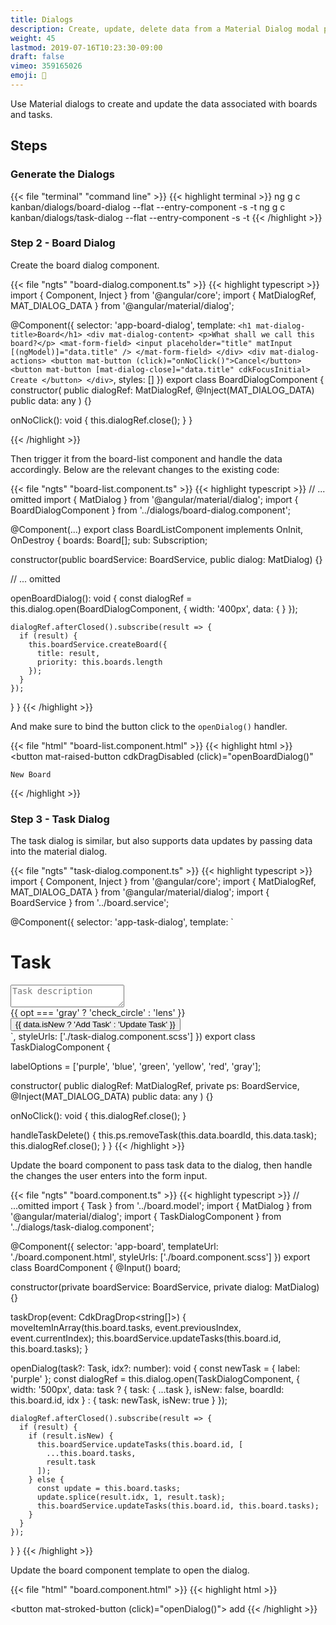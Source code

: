 ```yaml
---
title: Dialogs
description: Create, update, delete data from a Material Dialog modal popup
weight: 45
lastmod: 2019-07-16T10:23:30-09:00
draft: false
vimeo: 359165026
emoji: 🍱
---
```


Use Material dialogs to create and update the data associated with boards and tasks. 

## Steps 

### Generate the Dialogs

{{< file "terminal" "command line" >}}
{{< highlight terminal >}}
ng g c kanban/dialogs/board-dialog --flat --entry-component -s -t
ng g c kanban/dialogs/task-dialog --flat --entry-component -s -t
{{< /highlight >}}

### Step 2 - Board Dialog

Create the board dialog component.

{{< file "ngts" "board-dialog.component.ts" >}}
{{< highlight typescript >}}
import { Component, Inject } from '@angular/core';
import { MatDialogRef, MAT_DIALOG_DATA } from '@angular/material/dialog';

@Component({
  selector: 'app-board-dialog',
  template: `
    <h1 mat-dialog-title>Board</h1>
    <div mat-dialog-content>
    <p>What shall we call this board?</p>
      <mat-form-field>
        <input placeholder="title" matInput [(ngModel)]="data.title" />
      </mat-form-field>
    </div>
    <div mat-dialog-actions>
      <button mat-button (click)="onNoClick()">Cancel</button>
      <button mat-button [mat-dialog-close]="data.title" cdkFocusInitial>
        Create
      </button>
    </div>
  `,
  styles: []
})
export class BoardDialogComponent {
  constructor(
    public dialogRef: MatDialogRef<BoardDialogComponent>,
    @Inject(MAT_DIALOG_DATA) public data: any
  ) {}

  onNoClick(): void {
    this.dialogRef.close();
  }
}

{{< /highlight >}}

Then trigger it from the board-list component and handle the data accordingly. Below are the relevant changes to the existing code:  

{{< file "ngts" "board-list.component.ts" >}}
{{< highlight typescript >}}
// ... omitted
import { MatDialog } from '@angular/material/dialog';
import { BoardDialogComponent } from '../dialogs/board-dialog.component';

@Component(...)
export class BoardListComponent implements OnInit, OnDestroy {
  boards: Board[];
  sub: Subscription;

  constructor(public boardService: BoardService, public dialog: MatDialog) {}

  // ... omitted

  openBoardDialog(): void {
    const dialogRef = this.dialog.open(BoardDialogComponent, {
      width: '400px',
      data: {  }
    });

    dialogRef.afterClosed().subscribe(result => {
      if (result) {
        this.boardService.createBoard({
          title: result,
          priority: this.boards.length
        });
      }
    });
  }
}
{{< /highlight >}}

And make sure to bind the button click to the `openDialog()` handler. 

{{< file "html" "board-list.component.html" >}}
{{< highlight html >}}
<button
    mat-raised-button
    cdkDragDisabled
    (click)="openBoardDialog()"
>
    New Board
</button>
{{< /highlight >}}

### Step 3 - Task Dialog

The task dialog is similar, but also supports data updates by passing data into the material dialog. 

{{< file "ngts" "task-dialog.component.ts" >}}
{{< highlight typescript >}}
import { Component, Inject } from '@angular/core';
import { MatDialogRef, MAT_DIALOG_DATA } from '@angular/material/dialog';
import { BoardService } from '../board.service';

@Component({
  selector: 'app-task-dialog',
  template: `
  <h1 mat-dialog-title>Task</h1>
  <div mat-dialog-content class="content">
    <mat-form-field>
      <textarea
        placeholder="Task description"
        matInput
        [(ngModel)]="data.task.description"
      ></textarea>
    </mat-form-field>
    <br />
    <mat-button-toggle-group
      #group="matButtonToggleGroup"
      [(ngModel)]="data.task.label"
    >
      <mat-button-toggle *ngFor="let opt of labelOptions" [value]="opt">
        <mat-icon [ngClass]="opt">{{
          opt === 'gray' ? 'check_circle' : 'lens'
        }}</mat-icon>
      </mat-button-toggle>
    </mat-button-toggle-group>
  </div>
  <div mat-dialog-actions>
    <button mat-button [mat-dialog-close]="data" cdkFocusInitial>
      {{ data.isNew ? 'Add Task' : 'Update Task' }}
    </button>

  </div>
  `,
  styleUrls: ['./task-dialog.component.scss']
})
export class TaskDialogComponent {

  labelOptions = ['purple', 'blue', 'green', 'yellow', 'red', 'gray'];

  constructor(
    public dialogRef: MatDialogRef<TaskDialogComponent>,
    private ps: BoardService,
    @Inject(MAT_DIALOG_DATA) public data: any
  ) {}

  onNoClick(): void {
    this.dialogRef.close();
  }

  handleTaskDelete() {
    this.ps.removeTask(this.data.boardId, this.data.task);
    this.dialogRef.close();
  }
}
{{< /highlight >}}


Update the board component to pass task data to the dialog, then handle the changes the user enters into the form input. 

{{< file "ngts" "board.component.ts" >}}
{{< highlight typescript >}}
// ...omitted
import { Task } from '../board.model';
import { MatDialog } from '@angular/material/dialog';
import { TaskDialogComponent } from '../dialogs/task-dialog.component';

@Component({
  selector: 'app-board',
  templateUrl: './board.component.html',
  styleUrls: ['./board.component.scss']
})
export class BoardComponent {
  @Input() board;

  constructor(private boardService: BoardService, private dialog: MatDialog) {}

  taskDrop(event: CdkDragDrop<string[]>) {
    moveItemInArray(this.board.tasks, event.previousIndex, event.currentIndex);
    this.boardService.updateTasks(this.board.id, this.board.tasks);
  }


  openDialog(task?: Task, idx?: number): void {
    const newTask = { label: 'purple' };
    const dialogRef = this.dialog.open(TaskDialogComponent, {
      width: '500px',
      data: task
        ? { task: { ...task }, isNew: false, boardId: this.board.id, idx }
        : { task: newTask, isNew: true }
    });

    dialogRef.afterClosed().subscribe(result => {
      if (result) {
        if (result.isNew) {
          this.boardService.updateTasks(this.board.id, [
            ...this.board.tasks,
            result.task
          ]);
        } else {
          const update = this.board.tasks;
          update.splice(result.idx, 1, result.task);
          this.boardService.updateTasks(this.board.id, this.board.tasks);
        }
      }
    });
  }
}
{{< /highlight >}}

Update the board component template to open the dialog. 

{{< file "html" "board.component.html" >}}
{{< highlight html >}}

<div 
    class="inner-card"
    cdkDrag
    *ngFor="let task of board.tasks; let i = index"
    (click)="openDialog(task, i)"
>
    <!-- omitted -->
</div>

<button mat-stroked-button (click)="openDialog()">
    <mat-icon>add</mat-icon>
</button>
{{< /highlight >}}